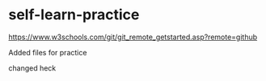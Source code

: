# self-learn-practice
https://www.w3schools.com/git/git_remote_getstarted.asp?remote=github

Added files for practice

changed heck
